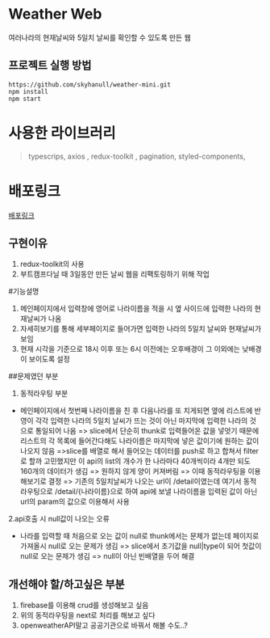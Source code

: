 # Weather Web

여러나라의 현재날씨와 5일치 날씨를 확인할 수 있도록 만든 웹


## 프로젝트 실행 방법

```
https://github.com/skyhanull/weather-mini.git
npm install
npm start
```

# 사용한 라이브러리
> typescrips, axios , redux-toolkit , pagination, styled-components,

# 배포링크
[배포링크](http://weatherweb-yoon.s3-website.ap-northeast-2.amazonaws.com)


## 구현이유


1. redux-toolkit의 사용
2. 부트캠프다닐 때 3일동안 만든 날씨 웹을 리팩토링하기 위해 작업

#기능설명
1. 메인페이지에서 입력창에 영어로 나라이름을 적을 시 옆 사이드에 입력한 나라의 현재날씨가 나옴
2. 자세히보기를 통해 세부페이지로 들어가면 입력한 나라의 5일치 날씨와 현재날씨가 보임
3. 현재 시각을 기준으로 18시 이후 또는 6시 이전에는 오후배경이 그 이외에는 낮배경이 보이도록 설정


##문제였던 부분

1. 동적라우팅 부분
- 메인페이지에서 첫번째 나라이름을 친 후 다음나라를 또 치게되면 옆에 리스트에 반영이 각각 입력한 나라의 5일치 날씨가 뜨는 것이 아닌 마지막에 입력한 나라의 것으로 통일되어 나옴
=> slice에서 단순히 thunk로 입력들어온 값을 넣엇기 때문에 리스트의 각 목록에 들어간다해도 나라이름은 마지막에 넣은 값이기에 원하는 값이 나오지 않음 =>slice를 배열로 해서 
들어오는 데이터를 push로 하고 합쳐서 filter로 할까 고민했지만 이 api의 list의 개수가 한 나라마다 40개씩이라 4개만 되도 160개의 데이터가 생김 => 원하지 않게 양이 커져버림 => 이때 동적라우팅을 이용해보기로 결정 => 기존의 5일치날씨가 나오는 url이 /detail이였는데 여기서 동적라우팅으로 /detail/{나라이름}으로 하여 api에 보낼 나라이름을 입력된 값이 아닌 url의 param의 값으로 이용해서 사용

2.api호출 시 null값이 나오는 오류
- 나라를 입력할 때 처음으로 오는 값이 null로 thunk에서는 문제가 없는데 페이지로 가져올시 null로 오는 문제가 생김 => slice에서 초기값을 null|type이 되어 첫값이 null로 오는 문제가 생김 => null이 아닌 빈배열을 두어 해결



## 개선해야 할/하고싶은 부분
1. firebase를 이용해 crud를 생성해보고 싶음
2. 위의 동적라우팅을 next로 처리를 해보고 싶다
3. openweatherAPI말고 공공기관으로 바꿔서 해볼 수도..?

